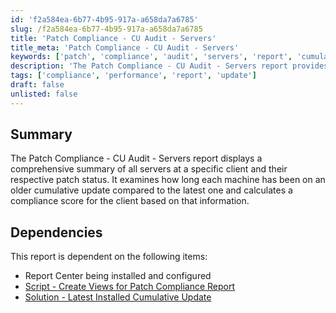 ```yaml
---
id: 'f2a584ea-6b77-4b95-917a-a658da7a6785'
slug: /f2a584ea-6b77-4b95-917a-a658da7a6785
title: 'Patch Compliance - CU Audit - Servers'
title_meta: 'Patch Compliance - CU Audit - Servers'
keywords: ['patch', 'compliance', 'audit', 'servers', 'report', 'cumulative', 'update']
description: 'The Patch Compliance - CU Audit - Servers report provides a detailed overview of the patch status of servers at a specific client, highlighting the duration each machine has been on an outdated cumulative update and calculating a compliance score for the client based on this data.'
tags: ['compliance', 'performance', 'report', 'update']
draft: false
unlisted: false
---
```


## Summary

The Patch Compliance - CU Audit - Servers report displays a comprehensive summary of all servers at a specific client and their respective patch status. It examines how long each machine has been on an older cumulative update compared to the latest one and calculates a compliance score for the client based on that information.

## Dependencies

This report is dependent on the following items:

- Report Center being installed and configured
- [Script - Create Views for Patch Compliance Report](/docs/7174f88a-38fc-4e5a-83cc-1f48a6c29526)
- [Solution - Latest Installed Cumulative Update](/docs/991e926f-dcd2-4be3-9f3a-ea7ee9842da2)

